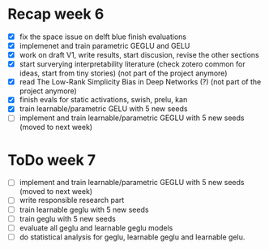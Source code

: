 # Recap week 6
- [x] fix the space issue on delft blue finish evaluations
- [x] implemenet and train parametric GEGLU and GELU
- [x] work on draft V1, write results, start discusion, revise the other sections
- [x] start surverying interpretability literature (check zotero common for ideas, start from tiny stories) (not part of the project anymore)
- [x] read The Low-Rank Simplicity Bias in Deep Networks (?) (not part of the project anymore)
- [x] finish evals for static activations, swish, prelu, kan
- [x] train learnable/parametric GELU with 5 new seeds
- [ ] implement and train learnable/parametric GEGLU with 5 new seeds (moved to next week)

# ToDo week 7
- [ ] implement and train learnable/parametric GEGLU with 5 new seeds (moved to next week)
- [ ] write responsible research part
- [ ] train learnable geglu with 5 new seeds
- [ ] train geglu with 5 new seeds
- [ ] evaluate all geglu and learnable geglu models 
- [ ] do statistical analysis for geglu, learnable geglu and learnable gelu.